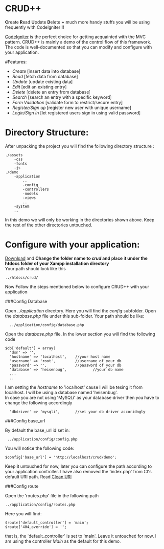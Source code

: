 # CRUD++
**C**reate **R**ead **U**pdate **D**elete **+** much more handy stuffs you will be using frequently with CodeIgniter !!

[CodeIgniter](https://www.codeigniter.com/userguide3/general/welcome.html) is the perfect choice for getting acquainted with the MVC pattern. CRUD++ is mainly a demo of the control flow of this framework. The code is well-documented so that you can modify and configure with your application.

#Features:


  - *Create* [insert data into database]
  - *Read* [fetch data from database]
  - *Update* [update existing data]
  - *Edit* [edit an existing entry]
  - *Delete* [delete an entry from database]
  - *Search* [search an entry with a specific keyword]
  - *Form Validation* [validate form to restrict/secure entry]
  - *Register/Sign up* [register new user with unique username]
  - *Login/Sign in* [let registered users sign in using valid password]
  
# Directory Structure:

After unpacking the project you will find the following  directory structure :
	
	./assets
		-css
		-fonts
		-js
	./demo
		-application
			..
			-config
			-controllers
			-models
			-views
			..
		-system
		..


In this demo we will only be working in the directories shown above. Keep the rest of the other directories untouched. 		


# Configure with your application:

[Download](https://github.com/abrarShariar/crud/archive/master.zip) and **Change the folder name to *crud* and place it under the htdocs folder of your Xampp installation directory**<br> 
Your path should look like this

	../htdocs/crud/

Now Follow the steps mentioned below to configure CRUD++ with your application

###Config Database

Open *../application* directory. Here you will find the *config* subfolder. Open the *database.php* file under this sub-folder. Your path should be like:

      ../application/config/database.php

Open the *database.php* file. In the lower section you will find the following code

    $db['default'] = array(
	  'dsn'	=> '',
	  'hostname' => 'localhost',	//your host name
	  'username' => 'root',			//username of your db
	  'password' => '',				//password of your db
	  'database' => 'heisenbug',			//your db name
	  ...
	  ..

I am setting the *hostname* to 'localhost' cause I will be tesing it from localhost. I will be using a database named 'heisenbug'.<br>
In case you are not using 'MySQLi' as your database driver then you have to change the following accordingly

      'dbdriver' => 'mysqli',       //set your db driver accoridngly
     
###Config base_url

By default the base_url id set in:

	 ../application/config/config.php
	 
You will notice the following code:

	$config['base_url'] = 'http://localhost/crud/demo';

Keep it untouched for now, later you can configure the path according to your application controller.
I have also removed the 'index.php' from CI's default URI path. Read [Clean URI](https://github.com/TheHeisenbugs/Sustainable-Tourism/blob/abrar/clean_uri.md) 

###Config route

Open the 'routes.php' file in the following path

	../application/config/routes.php
	
Here you will find:

	$route['default_controller'] = 'main';
	$route['404_override'] = '';

that is, the 'default_controller' is set to 'main'. Leave it untouched for now. I am using the controller *Main* as the default for this demo.
	
